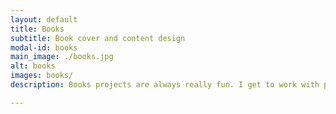 ```yaml
---
layout: default
title: Books
subtitle: Book cover and content design
modal-id: books
main_image: ./books.jpg
alt: books
images: books/
description: Books projects are always really fun. I get to work with people who are excited about what they are creating and are always delighted when they finally get to hold the finished product in their hands. Having designed and printed a couple of my own books, I know the feeling — and I’m always honored to be part of that process. I offer design services for the cover artwork as well as the pages of the book and any necessary supporting artwork.

---
```


